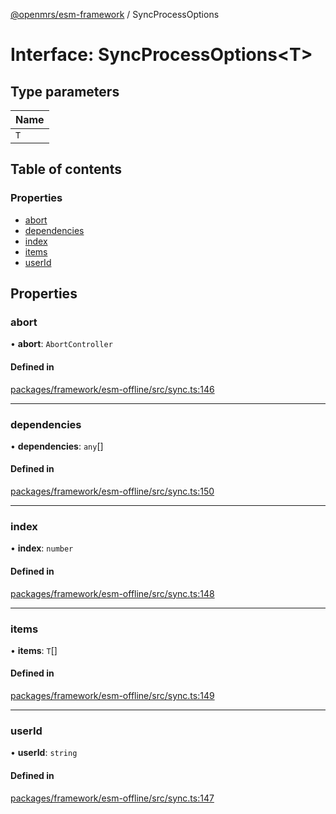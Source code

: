 [@openmrs/esm-framework](../API.md) / SyncProcessOptions

# Interface: SyncProcessOptions<T\>

## Type parameters

| Name |
| :------ |
| `T` |

## Table of contents

### Properties

- [abort](syncprocessoptions.md#abort)
- [dependencies](syncprocessoptions.md#dependencies)
- [index](syncprocessoptions.md#index)
- [items](syncprocessoptions.md#items)
- [userId](syncprocessoptions.md#userid)

## Properties

### abort

• **abort**: `AbortController`

#### Defined in

[packages/framework/esm-offline/src/sync.ts:146](https://github.com/openmrs/openmrs-esm-core/blob/master/packages/framework/esm-offline/src/sync.ts#L146)

___

### dependencies

• **dependencies**: `any`[]

#### Defined in

[packages/framework/esm-offline/src/sync.ts:150](https://github.com/openmrs/openmrs-esm-core/blob/master/packages/framework/esm-offline/src/sync.ts#L150)

___

### index

• **index**: `number`

#### Defined in

[packages/framework/esm-offline/src/sync.ts:148](https://github.com/openmrs/openmrs-esm-core/blob/master/packages/framework/esm-offline/src/sync.ts#L148)

___

### items

• **items**: `T`[]

#### Defined in

[packages/framework/esm-offline/src/sync.ts:149](https://github.com/openmrs/openmrs-esm-core/blob/master/packages/framework/esm-offline/src/sync.ts#L149)

___

### userId

• **userId**: `string`

#### Defined in

[packages/framework/esm-offline/src/sync.ts:147](https://github.com/openmrs/openmrs-esm-core/blob/master/packages/framework/esm-offline/src/sync.ts#L147)

